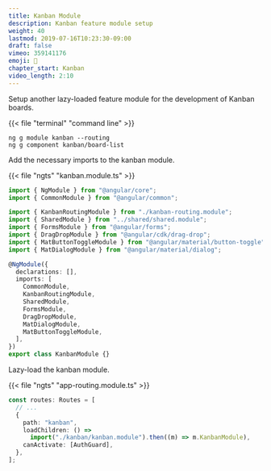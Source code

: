 ```yaml
---
title: Kanban Module
description: Kanban feature module setup
weight: 40
lastmod: 2019-07-16T10:23:30-09:00
draft: false
vimeo: 359141176
emoji: 🍱
chapter_start: Kanban
video_length: 2:10
---
```


Setup another lazy-loaded feature module for the development of Kanban boards.

{{< file "terminal" "command line" >}}

```text
ng g module kanban --routing
ng g component kanban/board-list
```

Add the necessary imports to the kanban module.

{{< file "ngts" "kanban.module.ts" >}}

```typescript
import { NgModule } from "@angular/core";
import { CommonModule } from "@angular/common";

import { KanbanRoutingModule } from "./kanban-routing.module";
import { SharedModule } from "../shared/shared.module";
import { FormsModule } from "@angular/forms";
import { DragDropModule } from "@angular/cdk/drag-drop";
import { MatButtonToggleModule } from "@angular/material/button-toggle";
import { MatDialogModule } from "@angular/material/dialog";

@NgModule({
  declarations: [],
  imports: [
    CommonModule,
    KanbanRoutingModule,
    SharedModule,
    FormsModule,
    DragDropModule,
    MatDialogModule,
    MatButtonToggleModule,
  ],
})
export class KanbanModule {}
```

Lazy-load the kanban module.

{{< file "ngts" "app-routing.module.ts" >}}

```typescript
const routes: Routes = [
  // ...
  {
    path: "kanban",
    loadChildren: () =>
      import("./kanban/kanban.module").then((m) => m.KanbanModule),
    canActivate: [AuthGuard],
  },
];
```
